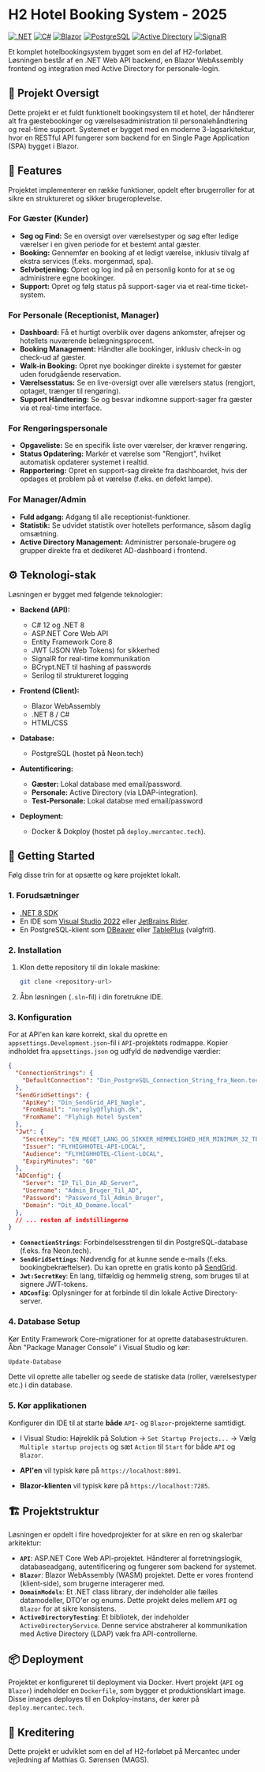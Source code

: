 # H2 Hotel Booking System - 2025

[![.NET](https://img.shields.io/badge/.NET-8-blueviolet)](https://dotnet.microsoft.com/en-us/download/dotnet/8.0)
[![C#](https://img.shields.io/badge/C%23-12-blue)](https://learn.microsoft.com/en-us/dotnet/csharp/)
[![Blazor](https://img.shields.io/badge/Blazor-WASM-blue)](https://dotnet.microsoft.com/en-us/apps/aspnet/web-apps/blazor)
[![PostgreSQL](https://img.shields.io/badge/PostgreSQL-darkblue)](https://www.postgresql.org/)
[![Active Directory](https://img.shields.io/badge/Active_Directory-orange)](https://learn.microsoft.com/en-us/windows-server/identity/ad-ds/get-started/virtual-dc/active-directory-domain-services-overview)
[![SignalR](https://img.shields.io/badge/SignalR-real--time-brightgreen)](https://dotnet.microsoft.com/en-us/apps/aspnet/signalr)

Et komplet hotelbookingsystem bygget som en del af H2-forløbet. Løsningen består af en .NET Web API backend, en Blazor WebAssembly frontend og integration med Active Directory for personale-login.

## 🧭 Projekt Oversigt

Dette projekt er et fuldt funktionelt bookingsystem til et hotel, der håndterer alt fra gæstebookinger og værelsesadministration til personalehåndtering og real-time support. Systemet er bygget med en moderne 3-lagsarkitektur, hvor en RESTful API fungerer som backend for en Single Page Application (SPA) bygget i Blazor.

## 🧩 Features

Projektet implementerer en række funktioner, opdelt efter brugerroller for at sikre en struktureret og sikker brugeroplevelse.

### For Gæster (Kunder)
- **Søg og Find:** Se en oversigt over værelsestyper og søg efter ledige værelser i en given periode for et bestemt antal gæster.
- **Booking:** Gennemfør en booking af et ledigt værelse, inklusiv tilvalg af ekstra services (f.eks. morgenmad, spa).
- **Selvbetjening:** Opret og log ind på en personlig konto for at se og administrere egne bookinger.
- **Support:** Opret og følg status på support-sager via et real-time ticket-system.

### For Personale (Receptionist, Manager)
- **Dashboard:** Få et hurtigt overblik over dagens ankomster, afrejser og hotellets nuværende belægningsprocent.
- **Booking Management:** Håndter alle bookinger, inklusiv check-in og check-ud af gæster.
- **Walk-in Booking:** Opret nye bookinger direkte i systemet for gæster uden forudgående reservation.
- **Værelsesstatus:** Se en live-oversigt over alle værelsers status (rengjort, optaget, trænger til rengøring).
- **Support Håndtering:** Se og besvar indkomne support-sager fra gæster via et real-time interface.

### For Rengøringspersonale
- **Opgaveliste:** Se en specifik liste over værelser, der kræver rengøring.
- **Status Opdatering:** Markér et værelse som "Rengjort", hvilket automatisk opdaterer systemet i realtid.
- **Rapportering:** Opret en support-sag direkte fra dashboardet, hvis der opdages et problem på et værelse (f.eks. en defekt lampe).

### For Manager/Admin
- **Fuld adgang:** Adgang til alle receptionist-funktioner.
- **Statistik:** Se udvidet statistik over hotellets performance, såsom daglig omsætning.
- **Active Directory Management:** Administrer personale-brugere og grupper direkte fra et dedikeret AD-dashboard i frontend.

## ⚙️ Teknologi-stak

Løsningen er bygget med følgende teknologier:

- **Backend (API):**
  - C# 12 og .NET 8
  - ASP.NET Core Web API
  - Entity Framework Core 8
  - JWT (JSON Web Tokens) for sikkerhed
  - SignalR for real-time kommunikation
  - BCrypt.NET til hashing af passwords
  - Serilog til struktureret logging

- **Frontend (Client):**
  - Blazor WebAssembly
  - .NET 8 / C#
  - HTML/CSS

- **Database:**
  - PostgreSQL (hostet på Neon.tech)

- **Autentificering:**
  - **Gæster:** Lokal database med email/password.
  - **Personale:** Active Directory (via LDAP-integration).
  - **Test-Personale:** Lokal databse med email/password

- **Deployment:**
  - Docker & Dokploy (hostet på `deploy.mercantec.tech`).

## 🚀 Getting Started

Følg disse trin for at opsætte og køre projektet lokalt.

### 1. Forudsætninger
- [.NET 8 SDK](https://dotnet.microsoft.com/en-us/download/dotnet/8.0)
- En IDE som [Visual Studio 2022](https://visualstudio.microsoft.com/) eller [JetBrains Rider](https://www.jetbrains.com/rider/).
- En PostgreSQL-klient som [DBeaver](https://dbeaver.io/) eller [TablePlus](https://tableplus.com/) (valgfrit).

### 2. Installation
1. Klon dette repository til din lokale maskine:
   ```bash
   git clone <repository-url>
   ```
2. Åbn løsningen (`.sln`-fil) i din foretrukne IDE.

### 3. Konfiguration
For at API'en kan køre korrekt, skal du oprette en `appsettings.Development.json`-fil i `API`-projektets rodmappe. Kopier indholdet fra `appsettings.json` og udfyld de nødvendige værdier:

```json
{
  "ConnectionStrings": {
    "DefaultConnection": "Din_PostgreSQL_Connection_String_fra_Neon.tech"
  },
  "SendGridSettings": {
    "ApiKey": "Din_SendGrid_API_Nøgle",
    "FromEmail": "noreply@flyhigh.dk",
    "FromName": "Flyhigh Hotel System"
  },
  "Jwt": {
    "SecretKey": "EN_MEGET_LANG_OG_SIKKER_HEMMELIGHED_HER_MINIMUM_32_TEGN",
    "Issuer": "FLYHIGHHOTEL-API-LOCAL",
    "Audience": "FLYHIGHHOTEL-Client-LOCAL",
    "ExpiryMinutes": "60"
  },
  "ADConfig": {
    "Server": "IP_Til_Din_AD_Server",
    "Username": "Admin_Bruger_Til_AD",
    "Password": "Password_Til_Admin_Bruger",
    "Domain": "Dit_AD_Domæne.local"
  },
  // ... resten af indstillingerne
}
```

- **`ConnectionStrings`**: Forbindelsesstrengen til din PostgreSQL-database (f.eks. fra Neon.tech).
- **`SendGridSettings`**: Nødvendig for at kunne sende e-mails (f.eks. bookingbekræftelser). Du kan oprette en gratis konto på [SendGrid](https://sendgrid.com/).
- **`Jwt:SecretKey`**: En lang, tilfældig og hemmelig streng, som bruges til at signere JWT-tokens.
- **`ADConfig`**: Oplysninger for at forbinde til din lokale Active Directory-server.

### 4. Database Setup
Kør Entity Framework Core-migrationer for at oprette databasestrukturen. Åbn "Package Manager Console" i Visual Studio og kør:
```powershell
Update-Database
```
Dette vil oprette alle tabeller og seede de statiske data (roller, værelsestyper etc.) i din database.

### 5. Kør applikationen
Konfigurer din IDE til at starte **både** `API`- og `Blazor`-projekterne samtidigt.
- I Visual Studio: Højreklik på Solution -> `Set Startup Projects...` -> Vælg `Multiple startup projects` og sæt `Action` til `Start` for både `API` og `Blazor`.

- **API'en** vil typisk køre på `https://localhost:8091`.
- **Blazor-klienten** vil typisk køre på `https://localhost:7285`.

## 🏗️ Projektstruktur

Løsningen er opdelt i fire hovedprojekter for at sikre en ren og skalerbar arkitektur:

- **`API`**: ASP.NET Core Web API-projektet. Håndterer al forretningslogik, databaseadgang, autentificering og fungerer som backend for systemet.
- **`Blazor`**: Blazor WebAssembly (WASM) projektet. Dette er vores frontend (klient-side), som brugerne interagerer med.
- **`DomainModels`**: Et .NET class library, der indeholder alle fælles datamodeller, DTO'er og enums. Dette projekt deles mellem `API` og `Blazor` for at sikre konsistens.
- **`ActiveDirectoryTesting`**: Et bibliotek, der indeholder `ActiveDirectoryService`. Denne service abstraherer al kommunikation med Active Directory (LDAP) væk fra API-controllerne.

## 📦 Deployment

Projektet er konfigureret til deployment via Docker. Hvert projekt (`API` og `Blazor`) indeholder en `Dockerfile`, som bygger et produktionsklart image. Disse images deployes til en Dokploy-instans, der kører på `deploy.mercantec.tech`.

## 🙏 Kreditering

Dette projekt er udviklet som en del af H2-forløbet på Mercantec under vejledning af Mathias G. Sørensen (MAGS).